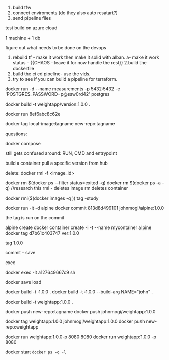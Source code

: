 1. build tfw
2. connect enviroments (do they also auto resatart?)
3. send pipeline files

test build on azure cloud

1 machine + 1 db

figure out what needs to be done on the devops

1. rebuild tf - make it work then make it solid with alban.
   a- make it work status - {{CHAOS - leave it for now handle the rest}}
   2.build the dockerfile
2. build the ci cd pipeline- use the vids.
3. try to see if you can build a pipeline for terraform.

docker run -d --name measurements -p 5432:5432 -e 'POSTGRES_PASSWORD=p@ssw0rd42' postgres

docker build -t weightapp/version:1.0.0 .

docker run 8ef6abc8c62e

docker tag local-image:tagname new-repo:tagname

questions:

docker compose

still gets confused around:
RUN, CMD and entrypoint

build a container
pull a specific version from hub

delete: docker rmi -f <image_id>

docker rm $(docker ps --filter status=exited -q)
docker rm $(docker ps -a -q) //research this
rmi - deletes image
rm deletes container

docker rmi($(docker images -q ))
tag -study

<!-- docker tag SOURCE_IMAGE[:TAG] TARGET_IMAGE[:TAG] -->

docker run -it -d alpine
docker commit 813d8d499101 johnmogi/alpine:1.0.0

the tag is run on the commit

alpine
create
docker container create -i -t --name mycontainer alpine
docker tag d7b61c403747 ver:1.0.0

tag 1.0.0

commit - save

exec

<!-- docker exec <container-id> <tool>
docker run --name weightapp --rm -i -t 65b4080c87c2 sh -->

docker exec -it a127649667c9 sh

docker save
load

docker build -t <name>:1.0.0 .
docker build -t <name>:1.0.0 --build-arg NAME="john" .

docker build -t weightapp:1.0.0 .

docker push new-repo:tagname
docker push johnmogi/weightapp:1.0.0

docker tag weightapp:1.0.0 johnmogi/weightapp:1.0.0
docker push new-repo:weightapp

docker run weightapp:1.0.0-p 8080:8080
docker run weightapp:1.0.0 -p 8080

docker start `docker ps -q -l`
